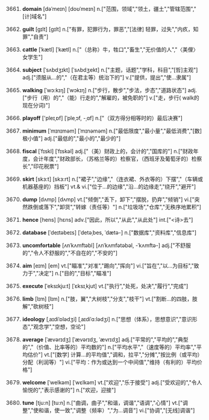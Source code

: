 3661. **domain**
[dəˈmeɪn]  [doʊˈmeɪn]
n.["范围，领域","领土，疆土","管辖范围","[计]域名"]  

3662. **guilt**
[gɪlt]  [ɡɪlt]
n.["有罪，犯罪行为，罪恶","[法律] 轻罪，过失","内疚，知罪","自责"]  

3663. **cattle**
[ˈkætl]  [ˈkætl]
n.["（总称）牛，牲口","畜生","无价值的人","〈美俚〉女学生"]  

3664. **subject**
[ˈsʌbdʒɪkt]  [ˈsʌbdʒekt]
n.["主题，话题","学科，科目","[哲]主观"]  adj.["须服从…的","（在君主等）统治下的"]  v.["提供，提出","使…隶属"]  

3665. **walking**
[ˈwɔ:kɪŋ]  [ˈwɔkɪŋ]
n.["步行，散步","步法，步态","道路状态"]  adj.["步行（用）的","（能）行走的","解雇的，被免职的"]  v.["走，步行( walk的现在分词)"]  

3666. **playoff**
['pleɪˌɒf]  [ˈpleˌɔf, -ˌɑf]
n.["（双方得分相等时的）最后决赛"]  

3667. **minimum**
[ˈmɪnɪməm]  [ˈmɪnəməm]
n.["最低限度","最小量","最低消费","[数]极小值"]  adj.["最低的","最小的","最少的"]  

3668. **fiscal**
[ˈfɪskl]  [ˈfɪskəl]
adj.["（美）财政上的，会计的","国库的"]  n.["财政年度，会计年度","财政部长，（苏格兰等的）检察官，（西班牙及葡萄牙的）检察长","印花税票"]  

3669. **skirt**
[skɜ:t]  [skɜ:rt]
n.["裙子","边缘","（连衣裙、外衣等的）下摆","（车辆或机器基座的）挡板"]  vt.& vi.["位于…的边缘","沿…的边缘走","绕开","避开"]  

3670. **dump**
[dʌmp]  [dʌmp]
vt.["倾倒","丢下，卸下","摆脱，扔弃","倾销"]  vi.["突然跌倒或落下","卸货","转嫁（责任等）"]  n.["垃圾场","仓库","无秩序地累积"]  

3671. **hence**
[hens]  [hɛns]
adv.["因此，所以","从此","从此处"]  int.["<诗>去"]  

3672. **database**
[ˈdeɪtəbeɪs]  [ˈdetəˌbes, ˈdætə-]
n.["数据库","资料库","信息库"]  

3673. **uncomfortable**
[ʌnˈkʌmftəbl]  [ʌnˈkʌmfətəbəl, -ˈkʌmftə-]
adj.["不舒服的","令人不舒服的","不自在的","不安的"]  

3674. **aim**
[eɪm]  [em]
vt.["瞄准","对准","踢向","挥向"]  vi.["旨在","以…为目标","致力于","决定"]  n.["目的","目标","瞄准"]  

3675. **execute**
[ˈeksɪkju:t]  [ˈɛksɪˌkjut]
vt.["执行","处死，处决","履行","完成"]  

3676. **limb**
[lɪm]  [lɪm]
n.["肢，翼","大树枝","分支","枝干"]  vt.["割断…的四肢，肢解","砍树枝"]  

3677. **ideology**
[ˌaɪdiˈɒlədʒi]  [ˌaɪdiˈɑ:lədʒi]
n.["思想（体系），思想意识","意识形态","观念学","空想，空论"]  

3678. **average**
[ˈævərɪdʒ]  [ˈævərɪdʒ, ˈævrɪdʒ]
adj.["平常的","平均的","典型的","（价值、比率等的）平均数的"]  n.["平均水平","（速度等的）平均率","平均估价"]  vt.["[数学] 计算…的平均值","调和，拉平","分摊","按比例（或平均）分配（利润等）"]  vi.["平均：作为或达到一个中间值","维持（有利的）平均价格"]  

3679. **welcome**
[ˈwelkəm]  [ˈwɛlkəm]
vt.["欢迎","乐于接受"]  adj.["受欢迎的","令人愉悦的","表示感谢的"]  n.["欢迎，迎接"]  

3680. **tune**
[tju:n]  [tu:n]
n.["曲调，曲子","和谐，调谐","语调","心情"]  vt.["调整","使和谐，使一致","调整（频率）","为…调音"]  vi.["协调","[无线]调谐"]  

